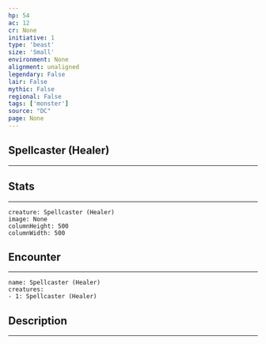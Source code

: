 ```yaml
---
hp: 54
ac: 12
cr: None
initiative: 1
type: 'beast'    
size: 'Small'
environment: None
alignment: unaligned
legendary: False
lair: False
mythic: False
regional: False
tags: ['monster']
source: "DC"
page: None
---
```


## Spellcaster (Healer)
---



## Stats
---

```statblock
creature: Spellcaster (Healer)
image: None
columnHeight: 500
columnWidth: 500
```

## Encounter
---

```encounter-table
name: Spellcaster (Healer)
creatures:
- 1: Spellcaster (Healer)
```

## Description
---




